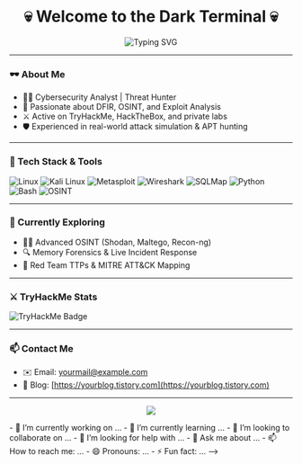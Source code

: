 <h1 align="center">💀 Welcome to the Dark Terminal 💀</h1>
<p align="center">
  <img src="https://readme-typing-svg.demolab.com?font=Fira+Code&pause=1000&center=true&vCenter=true&width=435&lines=Security+Researcher+%7C+DFIR+%7C+OSINT+%7C+Exploit+Hunter" alt="Typing SVG" />
</p>

---

### 🕶️ About Me
- 🧑‍💻 Cybersecurity Analyst | Threat Hunter  
- 🐚 Passionate about DFIR, OSINT, and Exploit Analysis  
- ⚔️ Active on TryHackMe, HackTheBox, and private labs  
- 🛡️ Experienced in real-world attack simulation & APT hunting

---

### 🔐 Tech Stack & Tools
![Linux](https://img.shields.io/badge/Linux-000000?style=flat-square&logo=linux)
![Kali Linux](https://img.shields.io/badge/Kali-black?style=flat-square&logo=kalilinux)
![Metasploit](https://img.shields.io/badge/Metasploit-5000B0?style=flat-square&logo=metasploit)
![Wireshark](https://img.shields.io/badge/Wireshark-1679A7?style=flat-square&logo=wireshark)
![SQLMap](https://img.shields.io/badge/SQLMap-FCC624?style=flat-square)
![Python](https://img.shields.io/badge/Python-3776AB?style=flat-square&logo=python)
![Bash](https://img.shields.io/badge/Bash-4EAA25?style=flat-square&logo=gnu-bash)
![OSINT](https://img.shields.io/badge/OSINT-%23121011?style=flat-square)

---

### 🧰 Currently Exploring
- 🕵️‍♂️ Advanced OSINT (Shodan, Maltego, Recon-ng)
- 🔍 Memory Forensics & Live Incident Response  
- 📡 Red Team TTPs & MITRE ATT&CK Mapping  

---

### ⚔️ TryHackMe Stats
<img src="https://tryhackme-badges.s3.amazonaws.com/YOUR_THM_USERNAME.png" alt="TryHackMe Badge" />

---

### 📫 Contact Me
- ✉️ Email: yourmail@example.com  
- 🔗 Blog: [https://yourblog.tistory.com](https://yourblog.tistory.com)

---

<p align="center">
  <img src="https://github-readme-stats.vercel.app/api?username=YOUR_GITHUB_ID&show_icons=true&theme=dark" />
</p>
- 🔭 I’m currently working on ...
- 🌱 I’m currently learning ...
- 👯 I’m looking to collaborate on ...
- 🤔 I’m looking for help with ...
- 💬 Ask me about ...
- 📫 How to reach me: ...
- 😄 Pronouns: ...
- ⚡ Fun fact: ...
-->
